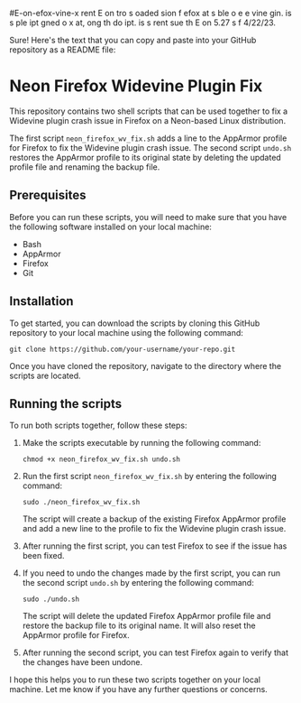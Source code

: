 #E-on-efox-vine-x
rent E on tro s  oaded sion f efox at s ble o e e vine gin.  is s  ple ipt gned o x at, ong th  do ipt.  is s  rent sue th E on 5.27 s f 4/22/23.


Sure! Here's the text that you can copy and paste into your GitHub repository as a README file:

# Neon Firefox Widevine Plugin Fix

This repository contains two shell scripts that can be used together to fix a Widevine plugin crash issue in Firefox on a Neon-based Linux distribution.

The first script `neon_firefox_wv_fix.sh` adds a line to the AppArmor profile for Firefox to fix the Widevine plugin crash issue. The second script `undo.sh` restores the AppArmor profile to its original state by deleting the updated profile file and renaming the backup file.

## Prerequisites

Before you can run these scripts, you will need to make sure that you have the following software installed on your local machine:

- Bash
- AppArmor
- Firefox
- Git

## Installation

To get started, you can download the scripts by cloning this GitHub repository to your local machine using the following command:

```
git clone https://github.com/your-username/your-repo.git
```

Once you have cloned the repository, navigate to the directory where the scripts are located.

## Running the scripts

To run both scripts together, follow these steps:

1. Make the scripts executable by running the following command:

   ```
   chmod +x neon_firefox_wv_fix.sh undo.sh
   ```

2. Run the first script `neon_firefox_wv_fix.sh` by entering the following command:

   ```
   sudo ./neon_firefox_wv_fix.sh
   ```

   The script will create a backup of the existing Firefox AppArmor profile and add a new line to the profile to fix the Widevine plugin crash issue.

3. After running the first script, you can test Firefox to see if the issue has been fixed.

4. If you need to undo the changes made by the first script, you can run the second script `undo.sh` by entering the following command:

   ```
   sudo ./undo.sh
   ```

   The script will delete the updated Firefox AppArmor profile file and restore the backup file to its original name. It will also reset the AppArmor profile for Firefox.

5. After running the second script, you can test Firefox again to verify that the changes have been undone.

I hope this helps you to run these two scripts together on your local machine. Let me know if you have any further questions or concerns.
